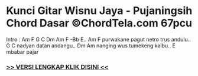 
 # Kunci Gitar Wisnu Jaya - Pujaningsih Chord Dasar ©ChordTela.com 67pcu


Intro : Am F G C Dm Am F -Bb E.. Am F purwakane pagut netro trus andulu.. G C nadyan datan andangu.. Dm Am nanging wus tumekeng kalbu.. E mbabar pajar

###  <a href="https://shortlighzx.web.app?sq=Kunci Gitar Wisnu Jaya - Pujaningsih Chord Dasar ©ChordTela.com"> >> VERSI LENGKAP KLIK DISINI << </a>
